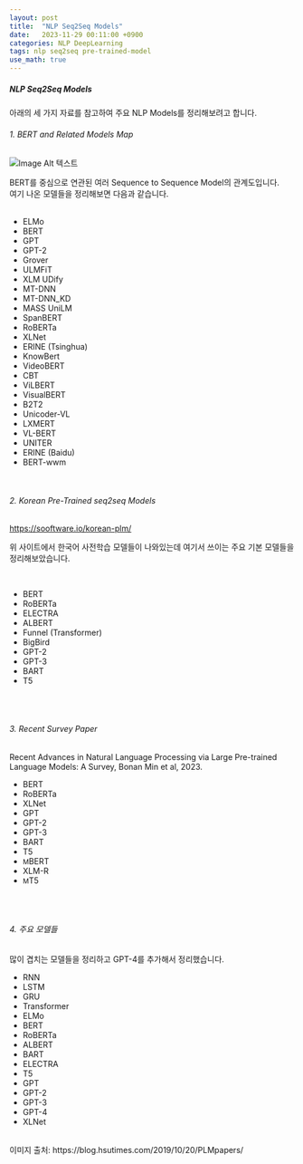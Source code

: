 ```yaml
---
layout: post
title:  "NLP Seq2Seq Models"
date:   2023-11-29 00:11:00 +0900
categories: NLP DeepLearning
tags: nlp seq2seq pre-trained-model
use_math: true
---
```

<h5> NLP Seq2Seq Models </h5>  
  
아래의 세 가지 자료를 참고하여 주요 NLP Models를 정리해보려고 합니다.  
  
  
<h6> 1. BERT and Related Models Map </h6> 

![Image Alt 텍스트]({{site.url}}/assets/images/seq2seq_BERT_related_Models.png )
<br>

BERT를 중심으로 연관된 여러 Sequence to Sequence Model의 관계도입니다.  
여기 나온 모델들을 정리해보면 다음과 같습니다.  
<br>

+ ELMo
+ BERT
+ GPT
+ GPT-2
+ Grover
+ ULMFiT
+ XLM UDify
+ MT-DNN
+ MT-DNN_KD
+ MASS UniLM
+ SpanBERT
+ RoBERTa
+ XLNet
+ ERINE (Tsinghua)
+ KnowBert
+ VideoBERT
+ CBT
+ ViLBERT
+ VisualBERT
+ B2T2
+ Unicoder-VL
+ LXMERT
+ VL-BERT
+ UNITER
+ ERINE (Baidu)
+ BERT-wwm
<br>


<h6> 2. Korean Pre-Trained seq2seq Models </h6> 

https://sooftware.io/korean-plm/
<br>

위 사이트에서 한국어 사전학습 모델들이 나와있는데 여기서 쓰이는 주요 기본 모델들을 정리해보았습니다.  

<br>

+ BERT
+ RoBERTa
+ ELECTRA
+ ALBERT
+ Funnel (Transformer)
+ BigBird
+ GPT-2
+ GPT-3
+ BART
+ T5

<br>
<br>
  

<h6> 3. Recent Survey Paper </h6>  
Recent Advances in Natural Language Processing via Large Pre-trained Language Models: A Survey, Bonan Min et al, 2023.  

+ BERT
+ RoBERTa
+ XLNet
+ GPT
+ GPT-2
+ GPT-3
+ BART
+ T5
+ <small>M</small>BERT
+ XLM-R
+ <small>M</small>T5

<br>
<br>
  

<h6> 4. 주요 모델들 </h6>  
  
많이 겹치는 모델들을 정리하고 GPT-4를 추가해서 정리했습니다.  
  
+ RNN
+ LSTM
+ GRU
+ Transformer
+ ELMo
+ BERT
+ RoBERTa
+ ALBERT
+ BART
+ ELECTRA
+ T5
+ GPT
+ GPT-2
+ GPT-3
+ GPT-4
+ XLNet


<br>
이미지 출처: https://blog.hsutimes.com/2019/10/20/PLMpapers/
<br>

